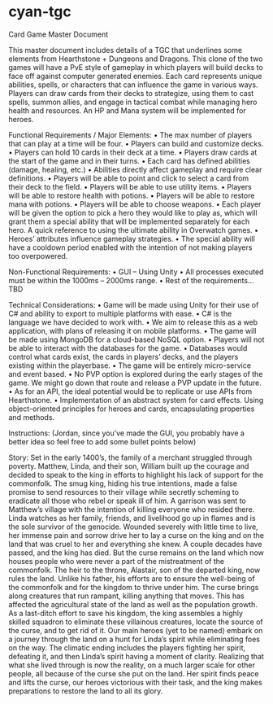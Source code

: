 # cyan-tgc
Card Game Master Document

This master document includes details of a TGC that underlines some elements from Hearthstone + Dungeons and Dragons. This clone of the two games will have a PvE style of gameplay in which players will build decks to face off against computer generated enemies. Each card represents unique abilities, spells, or characters that can influence the game in various ways. Players can draw cards from their decks to strategize, using them to cast spells, summon allies, and engage in tactical combat while managing hero health and resources. An HP and Mana system will be implemented for heroes.

Functional Requirements / Major Elements:
•	The max number of players that can play at a time will be four.
•	Players can build and customize decks.
•	Players can hold 10 cards in their deck at a time.
•	Players draw cards at the start of the game and in their turns.
•	Each card has defined abilities (damage, healing, etc.)
•	Abilities directly affect gameplay and require clear definitions.
•	Players will be able to point and click to select a card from their deck to the field.
•	Players will be able to use utility items.
•	Players will be able to restore health with potions.
•	Players will be able to restore mana with potions.
•	Players will be able to choose weapons.
•	Each player will be given the option to pick a hero they would like to play as, which will grant them a special ability that will be implemented separately for each hero. A quick reference to using the ultimate ability in Overwatch games.
•	Heroes’ attributes influence gameplay strategies.
•	The special ability will have a cooldown period enabled with the intention of not making players too overpowered.

 Non-Functional Requirements:
•	GUI – Using Unity
•	All processes executed must be within the 1000ms – 2000ms range.
•	Rest of the requirements…TBD

Technical Considerations:
•	Game will be made using Unity for their use of C# and ability to export to multiple platforms with ease.
•	C# is the language we have decided to work with.
•	We aim to release this as a web application, with plans of releasing it on mobile platforms.
•	The game will be made using MongoDB for a cloud-based NoSQL option.
•	Players will not be able to interact with the databases for the game. 
•	Databases would control what cards exist, the cards in players’ decks, and the players existing within the playerbase.
•	The game will be entirely micro-service and event based.
•	No PVP option is explored during the early stages of the game. We might go down that route and release a PVP update in the future. 
•	As for an API, the ideal potential would be to replicate or use APIs from Hearthstone.
•	Implementation of an abstract system for card effects. Using object-oriented principles for heroes and cards, encapsulating properties and methods.

Instructions: (Jordan, since you’ve made the GUI, you probably have a better idea so feel free to add some bullet points below)





Story:
Set in the early 1400’s, the family of a merchant struggled through poverty. Matthew, Linda, and their son, William built up the courage and decided to speak to the king in efforts to highlight his lack of support for the commonfolk. The smug king, hiding his true intentions, made a false promise to send resources to their village while secretly scheming to eradicate all those who rebel or speak ill of him. A garrison was sent to Matthew’s village with the intention of killing everyone who resided there. Linda watches as her family, friends, and livelihood go up in flames and is the sole survivor of the genocide. Wounded severely with little time to live, her immense pain and sorrow drive her to lay a curse on the king and on the land that was cruel to her and everything she knew. 
A couple decades have passed, and the king has died. But the curse remains on the land which now houses people who were never a part of the mistreatment of the commonfolk. The heir to the throne, Alastair, son of the departed king, now rules the land. Unlike his father, his efforts are to ensure the well-being of the commonfolk and for the kingdom to thrive under him. The curse brings along creatures that run rampant, killing anything that moves. This has affected the agricultural state of the land as well as the population growth. As a last-ditch effort to save his kingdom, the king assembles a highly skilled squadron to eliminate these villainous creatures, locate the source of the curse, and to get rid of it. Our main heroes (yet to be named) embark on a journey through the land on a hunt for Linda’s spirit while eliminating foes on the way. The climatic ending includes the players fighting her spirit, defeating it, and then Linda’s spirit having a moment of clarity. Realizing that what she lived through is now the reality, on a much larger scale for other people, all because of the curse she put on the land. Her spirit finds peace and lifts the curse, our heroes victorious with their task, and the king makes preparations to restore the land to all its glory.
